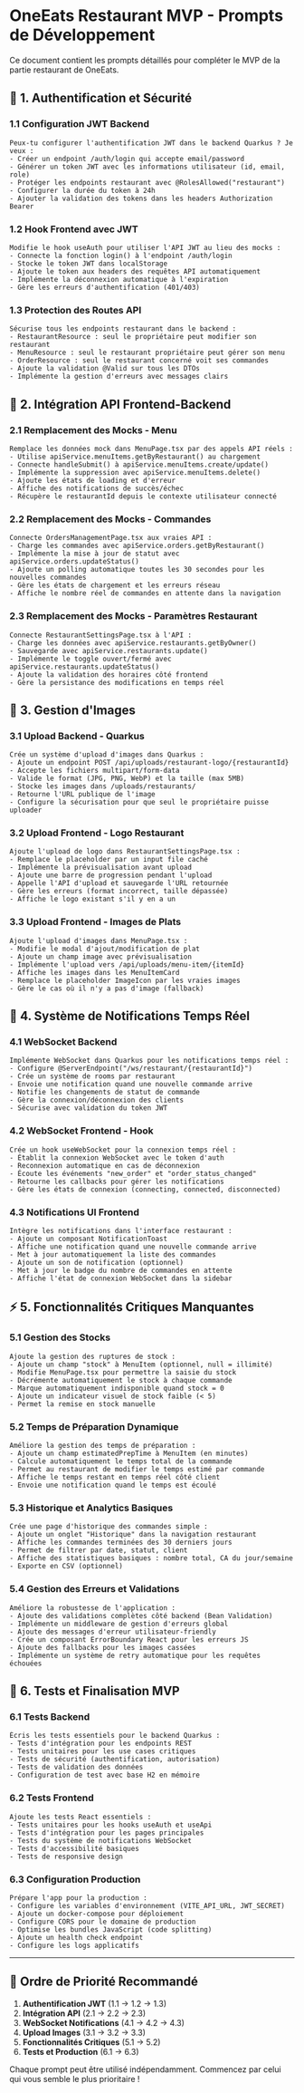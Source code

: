 # OneEats Restaurant MVP - Prompts de Développement

Ce document contient les prompts détaillés pour compléter le MVP de la partie restaurant de OneEats.

## 🔐 1. Authentification et Sécurité

### 1.1 Configuration JWT Backend
```
Peux-tu configurer l'authentification JWT dans le backend Quarkus ? Je veux :
- Créer un endpoint /auth/login qui accepte email/password
- Générer un token JWT avec les informations utilisateur (id, email, role)
- Protéger les endpoints restaurant avec @RolesAllowed("restaurant")
- Configurer la durée du token à 24h
- Ajouter la validation des tokens dans les headers Authorization Bearer
```

### 1.2 Hook Frontend avec JWT
```
Modifie le hook useAuth pour utiliser l'API JWT au lieu des mocks :
- Connecte la fonction login() à l'endpoint /auth/login
- Stocke le token JWT dans localStorage
- Ajoute le token aux headers des requêtes API automatiquement
- Implémente la déconnexion automatique à l'expiration
- Gère les erreurs d'authentification (401/403)
```

### 1.3 Protection des Routes API
```
Sécurise tous les endpoints restaurant dans le backend :
- RestaurantResource : seul le propriétaire peut modifier son restaurant
- MenuResource : seul le restaurant propriétaire peut gérer son menu
- OrderResource : seul le restaurant concerné voit ses commandes
- Ajoute la validation @Valid sur tous les DTOs
- Implémente la gestion d'erreurs avec messages clairs
```

## 🔌 2. Intégration API Frontend-Backend

### 2.1 Remplacement des Mocks - Menu
```
Remplace les données mock dans MenuPage.tsx par des appels API réels :
- Utilise apiService.menuItems.getByRestaurant() au chargement
- Connecte handleSubmit() à apiService.menuItems.create/update()
- Implémente la suppression avec apiService.menuItems.delete()
- Ajoute les états de loading et d'erreur
- Affiche des notifications de succès/échec
- Récupère le restaurantId depuis le contexte utilisateur connecté
```

### 2.2 Remplacement des Mocks - Commandes
```
Connecte OrdersManagementPage.tsx aux vraies API :
- Charge les commandes avec apiService.orders.getByRestaurant()
- Implémente la mise à jour de statut avec apiService.orders.updateStatus()
- Ajoute un polling automatique toutes les 30 secondes pour les nouvelles commandes
- Gère les états de chargement et les erreurs réseau
- Affiche le nombre réel de commandes en attente dans la navigation
```

### 2.3 Remplacement des Mocks - Paramètres Restaurant
```
Connecte RestaurantSettingsPage.tsx à l'API :
- Charge les données avec apiService.restaurants.getByOwner()
- Sauvegarde avec apiService.restaurants.update()
- Implémente le toggle ouvert/fermé avec apiService.restaurants.updateStatus()
- Ajoute la validation des horaires côté frontend
- Gère la persistance des modifications en temps réel
```

## 📸 3. Gestion d'Images

### 3.1 Upload Backend - Quarkus
```
Crée un système d'upload d'images dans Quarkus :
- Ajoute un endpoint POST /api/uploads/restaurant-logo/{restaurantId}
- Accepte les fichiers multipart/form-data
- Valide le format (JPG, PNG, WebP) et la taille (max 5MB)
- Stocke les images dans /uploads/restaurants/
- Retourne l'URL publique de l'image
- Configure la sécurisation pour que seul le propriétaire puisse uploader
```

### 3.2 Upload Frontend - Logo Restaurant
```
Ajoute l'upload de logo dans RestaurantSettingsPage.tsx :
- Remplace le placeholder par un input file caché
- Implémente la prévisualisation avant upload
- Ajoute une barre de progression pendant l'upload
- Appelle l'API d'upload et sauvegarde l'URL retournée
- Gère les erreurs (format incorrect, taille dépassée)
- Affiche le logo existant s'il y en a un
```

### 3.3 Upload Frontend - Images de Plats
```
Ajoute l'upload d'images dans MenuPage.tsx :
- Modifie le modal d'ajout/modification de plat
- Ajoute un champ image avec prévisualisation
- Implémente l'upload vers /api/uploads/menu-item/{itemId}
- Affiche les images dans les MenuItemCard
- Remplace le placeholder ImageIcon par les vraies images
- Gère le cas où il n'y a pas d'image (fallback)
```

## 🔔 4. Système de Notifications Temps Réel

### 4.1 WebSocket Backend
```
Implémente WebSocket dans Quarkus pour les notifications temps réel :
- Configure @ServerEndpoint("/ws/restaurant/{restaurantId}")
- Crée un système de rooms par restaurant
- Envoie une notification quand une nouvelle commande arrive
- Notifie les changements de statut de commande
- Gère la connexion/déconnexion des clients
- Sécurise avec validation du token JWT
```

### 4.2 WebSocket Frontend - Hook
```
Crée un hook useWebSocket pour la connexion temps réel :
- Établit la connexion WebSocket avec le token d'auth
- Reconnexion automatique en cas de déconnexion
- Écoute les événements "new_order" et "order_status_changed"
- Retourne les callbacks pour gérer les notifications
- Gère les états de connexion (connecting, connected, disconnected)
```

### 4.3 Notifications UI Frontend
```
Intègre les notifications dans l'interface restaurant :
- Ajoute un composant NotificationToast
- Affiche une notification quand une nouvelle commande arrive
- Met à jour automatiquement la liste des commandes
- Ajoute un son de notification (optionnel)
- Met à jour le badge du nombre de commandes en attente
- Affiche l'état de connexion WebSocket dans la sidebar
```

## ⚡ 5. Fonctionnalités Critiques Manquantes

### 5.1 Gestion des Stocks
```
Ajoute la gestion des ruptures de stock :
- Ajoute un champ "stock" à MenuItem (optionnel, null = illimité)
- Modifie MenuPage.tsx pour permettre la saisie du stock
- Décrémente automatiquement le stock à chaque commande
- Marque automatiquement indisponible quand stock = 0
- Ajoute un indicateur visuel de stock faible (< 5)
- Permet la remise en stock manuelle
```

### 5.2 Temps de Préparation Dynamique
```
Améliore la gestion des temps de préparation :
- Ajoute un champ estimatedPrepTime à MenuItem (en minutes)
- Calcule automatiquement le temps total de la commande
- Permet au restaurant de modifier le temps estimé par commande
- Affiche le temps restant en temps réel côté client
- Envoie une notification quand le temps est écoulé
```

### 5.3 Historique et Analytics Basiques
```
Crée une page d'historique des commandes simple :
- Ajoute un onglet "Historique" dans la navigation restaurant
- Affiche les commandes terminées des 30 derniers jours
- Permet de filtrer par date, statut, client
- Affiche des statistiques basiques : nombre total, CA du jour/semaine
- Exporte en CSV (optionnel)
```

### 5.4 Gestion des Erreurs et Validations
```
Améliore la robustesse de l'application :
- Ajoute des validations complètes côté backend (Bean Validation)
- Implémente un middleware de gestion d'erreurs global
- Ajoute des messages d'erreur utilisateur-friendly
- Crée un composant ErrorBoundary React pour les erreurs JS
- Ajoute des fallbacks pour les images cassées
- Implémente un système de retry automatique pour les requêtes échouées
```

## 🧪 6. Tests et Finalisation MVP

### 6.1 Tests Backend
```
Écris les tests essentiels pour le backend Quarkus :
- Tests d'intégration pour les endpoints REST
- Tests unitaires pour les use cases critiques
- Tests de sécurité (authentification, autorisation)
- Tests de validation des données
- Configuration de test avec base H2 en mémoire
```

### 6.2 Tests Frontend
```
Ajoute les tests React essentiels :
- Tests unitaires pour les hooks useAuth et useApi
- Tests d'intégration pour les pages principales
- Tests du système de notifications WebSocket
- Tests d'accessibilité basiques
- Tests de responsive design
```

### 6.3 Configuration Production
```
Prépare l'app pour la production :
- Configure les variables d'environnement (VITE_API_URL, JWT_SECRET)
- Ajoute un docker-compose pour déploiement
- Configure CORS pour le domaine de production
- Optimise les bundles JavaScript (code splitting)
- Ajoute un health check endpoint
- Configure les logs applicatifs
```

---

## 🚀 Ordre de Priorité Recommandé

1. **Authentification JWT** (1.1 → 1.2 → 1.3)
2. **Intégration API** (2.1 → 2.2 → 2.3)
3. **WebSocket Notifications** (4.1 → 4.2 → 4.3)
4. **Upload Images** (3.1 → 3.2 → 3.3)
5. **Fonctionnalités Critiques** (5.1 → 5.2)
6. **Tests et Production** (6.1 → 6.3)

Chaque prompt peut être utilisé indépendamment. Commencez par celui qui vous semble le plus prioritaire !